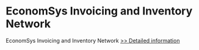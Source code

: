 # EconomSys Invoicing and Inventory Network
EconomSys Invoicing and Inventory Network
[>> Detailed information](https://secure.shareit.com/shareit/product.html?productid=300992673&affiliateid=200057808)